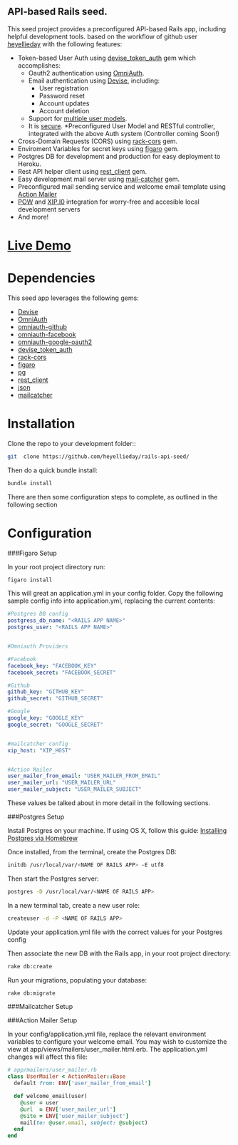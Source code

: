 ## API-based Rails seed.

This seed project provides a preconfigured API-based Rails app, including helpful development tools. based on the workflow of github user [heyellieday](http://github.com/heyellieday) with the following features:

* Token-based User Auth using [devise_token_auth](https://github.com/lynndylanhurley/devise_token_auth) gem which accomplishes:
  * Oauth2 authentication using [OmniAuth](https://github.com/intridea/omniauth).
  * Email authentication using [Devise](https://github.com/plataformatec/devise), including:
    * User registration
    * Password reset
    * Account updates
    * Account deletion
  * Support for [multiple user models](https://github.com/lynndylanhurley/devise_token_auth#using-multiple-models).
  * It is [secure](https://github.com/lynndylanhurley/devise_token_auth#security).
 *Preconfigured User Model and RESTful controller, integrated with the above Auth system (Controller coming Soon!)
* Cross-Domain Requests (CORS) using [rack-cors](https://github.com/intridea/omniauth) gem.
* Enviroment Variables for secret keys using [figaro](https://github.com/plataformatec/devise) gem.
* Postgres DB for development and production for easy deployment to Heroku.
* Rest API helper client using [rest_client](https://github.com/plataformatec/devise) gem.
* Easy development mail server using [mail-catcher](https://github.com/plataformatec/devise) gem.
* Preconfigured mail sending service and welcome email template using [Action Mailer](http://guides.rubyonrails.org/action_mailer_basics.html)
* [POW](http://pow.cx/) and [XIP.I0](http://xip.io/) integration for worry-free and accesible local development servers
* And more!

# [Live Demo](http://ng-token-auth-demo.herokuapp.com/)

# Dependencies
This seed app leverages the following gems:

* [Devise](https://github.com/plataformatec/devise)
* [OmniAuth](https://github.com/intridea/omniauth)
* [omniauth-github](https://github.com/plataformatec/devise)
* [omniauth-facebook](https://github.com/intridea/omniauth)
* [omniauth-google-oauth2](https://github.com/intridea/omniauth)
* [devise_token_auth](https://github.com/plataformatec/devise)
* [rack-cors](https://github.com/cyu/rack-cors)
* [figaro](https://github.com/laserlemon/figaro)
* [pg](https://github.com/intridea/omniauth)
* [rest_client](https://github.com/plataformatec/devise)
* [json](https://rubygems.org/gems/json)
* [mailcatcher](https://github.com/intridea/omniauth)

# Installation
Clone the repo to your development folder::

~~~bash
git  clone https://github.com/heyellieday/rails-api-seed/
~~~

Then do a quick bundle install:

~~~bash
bundle install
~~~

There are then some configuration steps to complete, as outlined in the following section

# Configuration
###Figaro Setup

In your root project directory run:
~~~bash
figaro install
~~~
This will great an application.yml in your config folder. Copy the following sample config info into application.yml, replacing the current contents:

~~~yml
#Postgres DB config
postgress_db_name: "<RAILS APP NAME>"
postgres_user: "<RAILS APP NAME>"


#Omniauth Providers

#Facebook
facebook_key: "FACEBOOK_KEY"
facebook_secret: "FACEBOOK_SECRET"

#Github
github_key: "GITHUB_KEY"
github_secret: "GITHUB_SECRET"

#Google
google_key: "GOOGLE_KEY"
google_secret: "GOOGLE_SECRET"


#mailcatcher config
xip_host: "XIP_HOST"


#Action Mailer
user_mailer_from_email: "USER_MAILER_FROM_EMAIL"
user_mailer_url: "USER_MAILER_URL"
user_mailer_subject: "USER_MAILER_SUBJECT"

~~~
These values be talked about in more detail in the following sections.


###Postgres Setup

Install Postgres on your machine. If using OS X, follow this guide: [Installing Postgres via Homebrew](http://marcinkubala.wordpress.com/2013/11/11/postgresql-on-os-x-mavericks/)

Once installed, from the terminal, create the Postgres DB:
 
~~~bash
initdb /usr/local/var/<NAME OF RAILS APP> -E utf8
~~~
 
Then start the Postgres server:
 
~~~bash
postgres -D /usr/local/var/<NAME OF RAILS APP>
~~~

In a new terminal tab, create a new user role:

~~~bash
createuser -d -P <NAME OF RAILS APP>
~~~

Update your application.yml file with the correct values for your Postgres config

Then associate the new DB with the Rails app, in your root project directory:

~~~bash
rake db:create
~~~

Run your migrations, populating your database:

~~~bash
rake db:migrate
~~~

###Mailcatcher Setup

###Action Mailer Setup

In your config/application.yml file, replace the relevant environment variables to configure your welcome email. You may wish to customize the view at app/views/mailers/user_mailer.html.erb.
The application.yml changes will affect this file:

~~~ruby
# app/mailers/user_mailer.rb
class UserMailer < ActionMailer::Base
  default from: ENV['user_mailer_from_email']

  def welcome_email(user)
    @user = user
    @url  = ENV['user_mailer_url']
    @site = ENV['user_mailer_subject']
    mail(to: @user.email, subject: @subject)
  end
end
~~~
